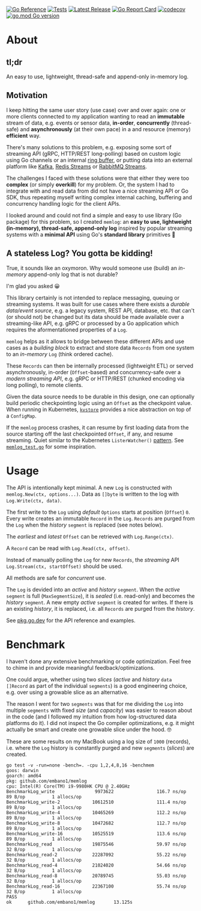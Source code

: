 [![Go Reference](https://pkg.go.dev/badge/github.com/embano1/memlog.svg)](https://pkg.go.dev/github.com/embano1/memlog)
[![Tests](https://github.com/embano1/memlog/actions/workflows/tests.yaml/badge.svg)](https://github.com/embano1/memlog/actions/workflows/tests.yaml)
[![Latest Release](https://img.shields.io/github/release/embano1/memlog.svg?logo=github&style=flat-square)](https://github.com/embano1/memlog/releases/latest)
[![Go Report Card](https://goreportcard.com/badge/github.com/embano1/memlog)](https://goreportcard.com/report/github.com/embano1/memlog)
[![codecov](https://codecov.io/gh/embano1/memlog/branch/main/graph/badge.svg?token=TC7MW723JO)](https://codecov.io/gh/embano1/memlog)
[![go.mod Go version](https://img.shields.io/github/go-mod/go-version/embano1/memlog)](https://github.com/embano1/memlog)


# About

## tl;dr

An easy to use, lightweight, thread-safe and append-only in-memory log.

## Motivation

I keep hitting the same user story (use case) over and over again: one or more
clients connected to my application wanting to read an **immutable** stream of
data, e.g. events or sensor data, **in-order**, **concurrently** (thread-safe)
and **asynchronously** (at their own pace) in a and resource (memory)
**efficient** way.

There's many solutions to this problem, e.g. exposing some sort of streaming API
(gRPC, HTTP/REST long-polling) based on custom logic using Go channels or an
internal [ring buffer](https://pkg.go.dev/container/ring), or putting data into
an external platform like [Kafka](https://kafka.apache.org/), [Redis
Streams](https://redis.io/topics/streams-intro) or [RabbitMQ
Streams](https://blog.rabbitmq.com/posts/2021/07/rabbitmq-streams-overview).

The challenges I faced with these solutions were that either they were too
**complex** (or simply **overkill**) for my problem. Or, the system I had to
integrate with and read data from did not have a nice streaming API or Go SDK,
thus repeating myself writing complex internal caching, buffering and
concurrency handling logic for the client APIs.

I looked around and could not find a simple and easy to use library (Go package)
for this problem, so I created `memlog`: an **easy to use, lightweight
(in-memory), thread-safe, append-only log** inspired by popular streaming
systems with a **minimal API** using Go's **standard library** primitives 🤩

## A stateless Log? You gotta be kidding!

True, it sounds like an oxymoron. Why would someone use (build) an *in-memory*
append-only log that is not durable?

I'm glad you asked 😀

This library certainly is not intended to replace messaging, queuing or
streaming systems. It was built for use cases where there exists a *durable
data/event source*, e.g. a legacy system, REST API, database, etc. that can't
(or should not) be changed but its data should be made available over a
streaming-like API, e.g. gRPC or processed by a Go application which requires
the aformentationed properties of a `Log`.

`memlog` helps as it allows to bridge between these different APIs and use cases
as a *building block* to extract and store data `Records` from one system to an
*in-memory* `Log` (think ordered cache).

These `Records` can then be internally processed (lightweight ETL) or served
asynchronously, in-order (`Offset`-based) and concurrency-safe over a *modern
streaming API*, e.g. gRPC or HTTP/REST (chunked encoding via long polling), to
remote clients.

Given the data source needs to be durable in this design, one can optionally
build periodic checkpointing logic using an `Offset` as the checkpoint value.
When running in Kubernetes, [`kvstore`](https://github.com/knative/pkg/tree/main/kvstore) provides a nice abstraction on top of a `ConfigMap`. 

If the `memlog` process crashes, it can resume by first loading data from the
source starting off the last checkpointed `Offset`, if any, and resume
streaming. Quiet similar to the Kubernetes `ListerWatcher()`
[pattern](https://youtu.be/YIBQrP1grPE?t=1132). See
[`memlog_test.go`](./memlog_test.go) for some inspiration.

# Usage

The API is intentionally kept minimal. A new `Log` is constructed with
`memlog.New(ctx, options...)`. Data as `[]byte` is written to the log with
`Log.Write(ctx, data)`.

The first write to the `Log` using *default* `Options` starts at position
(`Offset`) `0`. Every write creates an immutable `Record` in the `Log`.
`Records` are purged from the `Log` when the *history* `segment` is replaced (see
notes below).

The *earliest* and *latest* `Offset` can be retrieved with `Log.Range(ctx)`.

A `Record` can be read with `Log.Read(ctx, offset)`.

Instead of manually polling the `Log` for new `Records`, the *streaming* API
`Log.Stream(ctx, startOffset)` should be used.

All methods are safe for *concurrent* use.

The `Log` is devided into an *active* and *history* `segment`. When the *active*
`segment` is full (`MaxSegmentSize`), it is *sealed* (i.e. read-only) and
becomes the *history* `segment`. A new empty *active* `segment` is created for
writes. If there is an existing *history*, it is replaced, i.e. all `Records`
are purged from the *history*.

See
[pkg.go.dev](https://pkg.go.dev/github.com/embano1/memlog)
for the API reference and examples.


# Benchmark

I haven't done any extensive benchmarking or code optimization. Feel free to
chime in and provide meaningful feedback/optimizations. 

One could argue, whether using two *slices* (*active* and *history* `data
[]Record` as part of the individual `segments`) is a good engineering choice,
e.g. over using a growable slice as an alternative. 

The reason I went for two `segments` was that for me dividing the `Log` into
multiple `segments` with fixed *size* (and *capacity*) was easier to reason
about in the code (and I followed my intuition from how log-structured data
platforms do it). I did not inspect the Go compiler optimizations, e.g. it might
actually be smart and create one growable slice under the hood. 🤓

These are some results on my MacBook  using a log size of `1000` (records), i.e.
where the `Log` history is constantly purged and new `segments` (*slices*) are
created.

```console
go test -v -run=none -bench=. -cpu 1,2,4,8,16 -benchmem
goos: darwin
goarch: amd64
pkg: github.com/embano1/memlog
cpu: Intel(R) Core(TM) i9-9980HK CPU @ 2.40GHz
BenchmarkLog_write               9973622                116.7 ns/op           89 B/op          1 allocs/op
BenchmarkLog_write-2            10612510                111.4 ns/op           89 B/op          1 allocs/op
BenchmarkLog_write-4            10465269                112.2 ns/op           89 B/op          1 allocs/op
BenchmarkLog_write-8            10472682                112.7 ns/op           89 B/op          1 allocs/op
BenchmarkLog_write-16           10525519                113.6 ns/op           89 B/op          1 allocs/op
BenchmarkLog_read               19875546                59.97 ns/op           32 B/op          1 allocs/op
BenchmarkLog_read-2             22287092                55.22 ns/op           32 B/op          1 allocs/op
BenchmarkLog_read-4             21024020                54.66 ns/op           32 B/op          1 allocs/op
BenchmarkLog_read-8             20789745                55.03 ns/op           32 B/op          1 allocs/op
BenchmarkLog_read-16            22367100                55.74 ns/op           32 B/op          1 allocs/op
PASS
ok      github.com/embano1/memlog       13.125s
```